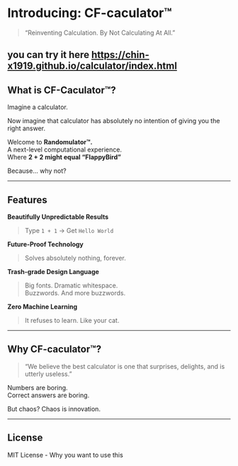 # Introducing: **CF-caculator™**

> “Reinventing Calculation. By Not Calculating At All.”

you can try it here https://chin-x1919.github.io/calculator/index.html
---

## What is CF-Caculator™?

Imagine a calculator.

Now imagine that calculator has absolutely no intention of giving you the right answer.

Welcome to **Randomulator™.**  
A next-level computational experience.  
Where **2 + 2 might equal “FlappyBird”**

Because… why not?

---

## Features

**Beautifully Unpredictable Results**  
> Type `1 + 1` → Get `Hello World`

**Future-Proof Technology**  
> Solves absolutely nothing, forever.

**Trash-grade Design Language**  
> Big fonts. Dramatic whitespace.  
> Buzzwords. And more buzzwords.

**Zero Machine Learning**  
> It refuses to learn. Like your cat.

---

## Why CF-caculator™?

> “We believe the best calculator is one that
> surprises, delights, and is utterly useless.”

Numbers are boring.  
Correct answers are boring.  

But chaos? Chaos is innovation.

---

## License

MIT License - Why you want to use this
